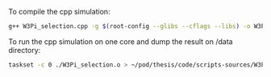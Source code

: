 To compile the cpp simulation:

```bash
g++ W3Pi_selection.cpp -g $(root-config --glibs --cflags --libs) -o W3Pi_selection.o
```

To run the cpp simulation on one core and dump the result on /data directory:

```bash
taskset -c 0 ./W3Pi_selection.o > ~/pod/thesis/code/scripts-sources/W3Pi-selection-algorithm/data/l1Nano_WTo3Pion_PU200_cppreco.csv
```
